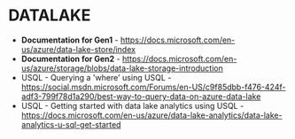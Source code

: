 # DATALAKE

* **Documentation for Gen1** - https://docs.microsoft.com/en-us/azure/data-lake-store/index
* **Documentation for Gen2** - https://docs.microsoft.com/en-us/azure/storage/blobs/data-lake-storage-introduction
* USQL - Querying a 'where' using USQL - https://social.msdn.microsoft.com/Forums/en-US/c9f85dbb-f476-424f-adf3-799f78d1a290/best-way-to-query-data-on-azure-data-lake
* USQL - Getting started with data lake analytics using USQL - https://docs.microsoft.com/en-us/azure/data-lake-analytics/data-lake-analytics-u-sql-get-started
